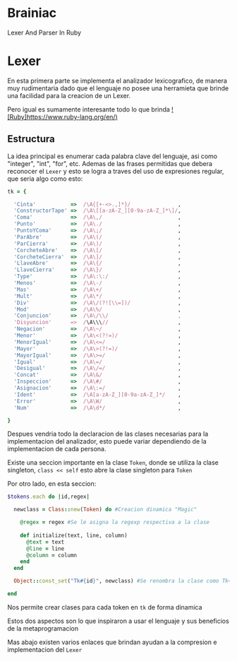 Brainiac
========

Lexer And Parser In Ruby

Lexer
======

En esta primera parte se implementa el analizador lexicografico, de
manera muy rudimentaria dado que el lenguaje no posee una herramieta
que brinde una facilidad para la creacion de un Lexer. 

Pero igual es sumamente interesante todo lo que brinda [![Ruby]https://www.ruby-lang.org/en/)](https://www.ruby-lang.org/)

Estructura
-----------

La idea principal es enumerar cada palabra clave del lenguaje, asi
como "integer", "int", "for", etc. Ademas de las frases permitidas que
debera reconocer el `Lexer` y esto se logra a traves del uso de
expresiones regular, que seria algo como esto:

```ruby
tk = {

  'Cinta'           =>  /\A{[+-<>.,]*}/               ,      
  'ConstructorTape' =>  /\A\[[a-zA-Z_][0-9a-zA-Z_]*\]/,
  'Coma'            =>  /\A\,/                        ,      
  'Punto'           =>  /\A\./                        ,       
  'PuntoYComa'      =>  /\A\;/                        ,       
  'ParAbre'         =>  /\A\(/                        ,       
  'ParCierra'       =>  /\A\)/                        ,       
  'CorcheteAbre'    =>  /\A\[/                        ,       
  'CorcheteCierra'  =>  /\A\]/                        ,       
  'LlaveAbre'       =>  /\A\{/                        ,       
  'LlaveCierra'     =>  /\A\}/                        ,       
  'Type'            =>  /\A\:\:/                      ,       
  'Menos'           =>  /\A\-/                        ,      
  'Mas'             =>  /\A\+/                        ,      
  'Mult'            =>  /\A\*/                        ,       
  'Div'             =>  /\A\/(?![\\=])/               ,       
  'Mod'             =>  /\A\%/                        ,       
  'Conjuncion'      =>  /\A\/\\/                      ,       
  'Disyuncion'      =>  /\A\\\//                      ,       
  'Negacion'        =>  /\A\~/                        ,       
  'Menor'           =>  /\A\<(?!=)/                   ,       
  'MenorIgual'      =>  /\A\<=/                       ,       
  'Mayor'           =>  /\A\>(?!=)/                   ,       
  'MayorIgual'      =>  /\A\>=/                       ,       
  'Igual'           =>  /\A\=/                        ,       
  'Desigual'        =>  /\A\/=/                       ,       
  'Concat'          =>  /\A\&/                        ,       
  'Inspeccion'      =>  /\A\#/                        ,      
  'Asignacion'      =>  /\A\:=/                       ,     
  'Ident'           =>  /\A[a-zA-Z_][0-9a-zA-Z_]*/    ,
  'Error'           =>  /\A\W/                        ,   
  'Num'             =>  /\A\d*/                       ,

}
```

Despues vendria todo la declaracion de las clases necesarias para la
implementacion del analizador, esto puede variar dependiendo de la
implementacion de cada persona. 

Existe una seccion importante en la clase `Token`, donde se utiliza la
clase singleton, `class << self` esto abre la clase singleton para
`Token`

Por otro lado, en esta seccion:

```ruby
$tokens.each do |id,regex|

  newclass = Class::new(Token) do #Creacion dinamica "Magic"

    @regex = regex #Se le asigna la regexp respectiva a la clase
    
    def initialize(text, line, column)
      @text = text
      @line = line
      @column = column
    end
  end

  Object::const_set("Tk#{id}", newclass) #Se renombra la clase como Tk<nombre>

end
```
Nos permite crear clases para cada token en `tk` de forma dinamica

Estos dos aspectos son lo que inspiraron a usar el lenguaje y sus
beneficios de la metaprogramacion

Mas abajo existen varios enlaces que brindan ayudan a la compresion e
implementacion del `Lexer`
 
